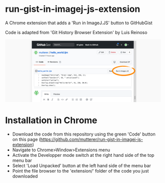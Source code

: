 # run-gist-in-imagej-js-extension
A Chrome extension that adds a 'Run in ImageJ.JS' button to GitHubGist

Code is adapted from 'Git History Browser Extension' by Luis Reinoso

[![](example.png)](example.png)

# Installation in Chrome
 * Download the code from this repository using the green 'Code' button on this page (https://github.com/mutterer/run-gist-in-imagej-js-extension) 
 * Navigate to Chrome>Window>Extensions menu
 * Activate the Developper mode switch at the right hand side of the top menu bar
 * Select 'Load Unpacked' button at the left hand side of the menu bar
 * Point the file browser to the 'extension/' folder of the code you just downloaded
